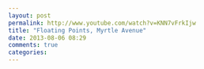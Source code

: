 ```yaml
---
layout: post
permalink: http://www.youtube.com/watch?v=KNN7vFrkIjw
title: "Floating Points, Myrtle Avenue"
date: 2013-08-06 08:29
comments: true
categories: 
---
```

